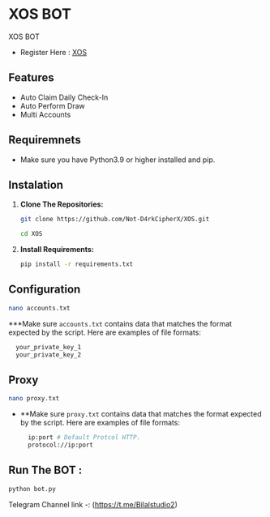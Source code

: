 # XOS BOT
XOS BOT

- Register Here : [XOS](http://X.ink/F3PXTD)

## Features

  - Auto Claim Daily Check-In
  - Auto Perform Draw
  - Multi Accounts

## Requiremnets

- Make sure you have Python3.9 or higher installed and pip.

## Instalation

1. **Clone The Repositories:**
   ```bash
   git clone https://github.com/Not-D4rkCipherX/XOS.git
   ```
   ```bash
   cd XOS
   ```
   
2. **Install Requirements:**
   ```bash
   pip install -r requirements.txt 
   ```

## Configuration
 ```bash
nano accounts.txt
```
***Make sure `accounts.txt` contains data that matches the format expected by the script. Here are examples of file formats:
  ```bash
    your_private_key_1
    your_private_key_2
  ```
## Proxy
```bash
nano proxy.txt
```
- **Make sure `proxy.txt` contains data that matches the format expected by the script. Here are examples of file formats:
  ```bash
    ip:port # Default Protcol HTTP.
    protocol://ip:port
  ```

## Run The BOT :

```bash
python bot.py 
```

Telegram Channel link -: (https://t.me/Bilalstudio2)
